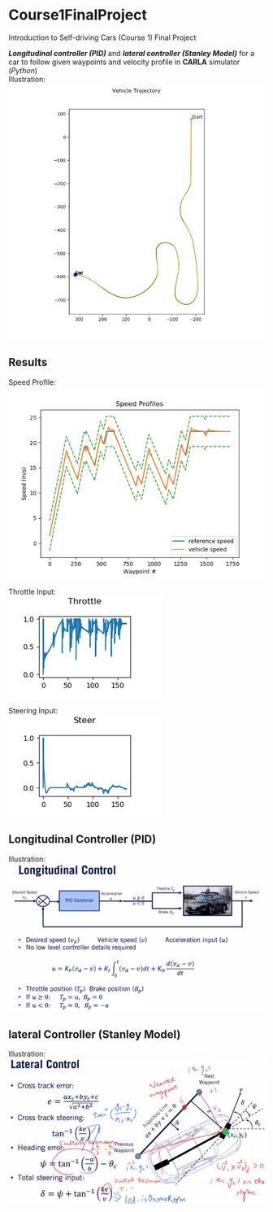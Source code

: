 # Course1FinalProject
Introduction to Self-driving Cars (Course 1) Final Project 

_**Longitudinal controller (PID)**_ and _**lateral controller (Stanley Model)**_ for a car to follow given waypoints and velocity profile in **CARLA** simulator (_Python_)  
Illustration:  
![Trajectory Following Illustration](controller_output/trajectory.png)

## Results
Speed Profile:  
![Speed Profile](controller_output/Speed_profile.png)  

Throttle Input:  
![Throttle Input](controller_output/throttle_output.png)  

Steering Input:  
![Steering Input](controller_output/steer_output.png)

## Longitudinal Controller (PID)
Illustration:  
![PID Longitudinal Controller Illustration](Longitudinal_control_notes.png)

## lateral Controller (Stanley Model)
Illustration:  
![Stanley Laterlal Controller Illustration](Lateral_control_notes_commented.png.jpg)
